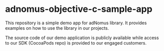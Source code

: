# adnomus-objective-c-sample-app
This repository is a simple demo app for adNomus library. It provides examples on how to use the library in our projects.

The source code of our demo application is publicly available while access to our SDK (CocoaPods repo) is provided to our engaged customers.
